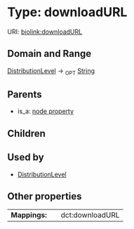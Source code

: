 
# Type: downloadURL




URI: [biolink:downloadURL](https://w3id.org/biolink/vocab/downloadURL)


## Domain and Range

[DistributionLevel](DistributionLevel.md) ->  <sub>OPT</sub> [String](type/String.md)

## Parents

 *  is_a: [node property](node_property.md)

## Children


## Used by

 * [DistributionLevel](DistributionLevel.md)

## Other properties

|  |  |  |
| --- | --- | --- |
| **Mappings:** | | dct:downloadURL |

